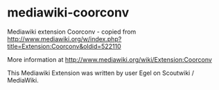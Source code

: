 mediawiki-coorconv
==================

Mediawiki extension Coorconv - copied from http://www.mediawiki.org/w/index.php?title=Extension:Coorconv&oldid=522110

More information at http://www.mediawiki.org/wiki/Extension:Coorconv

This Mediawiki Extension was written by user Egel on Scoutwiki / MediaWiki. 
